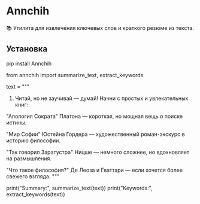 # Annchih

📚 Утилита для извлечения ключевых слов и краткого резюме из текста.

## Установка
pip install Annchih

from annchih import summarize_text, extract_keywords

text = """
1. Читай, но не заучивай — думай!
Начни с простых и увлекательных книг:

"Апология Сократа" Платона — короткая, но мощная вещь о поиске истины.

"Мир Софии" Юстейна Гордера — художественный роман-экскурс в историю философии.

"Так говорил Заратустра" Ницше — немного сложнее, но вдохновляет на размышления.

"Что такое философия?" Де Леоза и Гваттари — если хочется более свежего взгляда.
"""

print("Summary:", summarize_text(text))
print("Keywords:", extract_keywords(text))

 